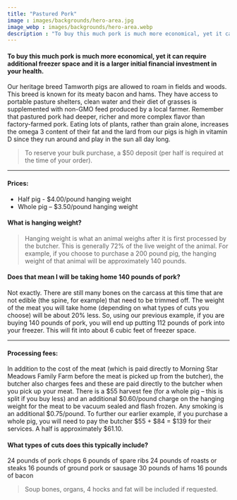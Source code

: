 ```yaml
---
title: "Pastured Pork"
image : images/backgrounds/hero-area.jpg
image_webp : images/backgrounds/hero-area.webp
description : "To buy this much pork is much more economical, yet it can require additional freezer space and it is a larger initial financial investment in your health. "
---
```


#### To buy this much pork is much more economical, yet it can require additional freezer space and it is a larger initial financial investment in your health. 
Our heritage breed Tamworth pigs are allowed to roam in fields and woods. This breed is known for its meaty bacon and hams. They have access to portable pasture shelters, clean water and their diet of grasses is supplemented with non-GMO feed produced by a local farmer. Remember that pastured pork had deeper, richer and more complex flavor than factory-farmed pork. Eating lots of plants, rather than grain alone, increases the omega 3 content of their fat and the lard from our pigs is high in vitamin D since they run around and play in the sun all day long.

> To reserve your bulk purchase, a $50 deposit (per half is required at the time of your order).

---

#### Prices:
- Half pig - $4.00/pound hanging weight
- Whole pig – $3.50/pound hanging weight

#### What is hanging weight?
> Hanging weight is what an animal weighs after it is first processed by the butcher. This is generally 72% of the live weight of the animal. For example, if you choose to purchase a 200 pound pig, the hanging weight of that animal will be approximately 140 pounds.

#### Does that mean I will be taking home 140 pounds of pork?
Not exactly. There are still many bones on the carcass at this time that are not edible (the spine, for example) that need to be trimmed off. The weight of the meat you will take home (depending on what types of cuts you choose) will be about 20% less. So, using our previous example, if you are buying 140 pounds of pork, you will end up putting 112 pounds of pork into your freezer. This will fit into about 6 cubic feet of freezer space.

---

#### Processing fees:
In addition to the cost of the meat (which is paid directly to Morning Star Meadows Family Farm before the meat is picked up from the butcher), the butcher also charges fees and these are paid directly to the butcher when you pick up your meat. There is a $55 harvest fee (for a whole pig – this is split if you buy less) and an additional $0.60/pound charge on the hanging weight for the meat to be vacuum sealed and flash frozen. Any smoking is an additional $0.75/pound. To further our earlier example, if you purchase a whole pig, you will need to pay the butcher $55 + $84 = $139 for their services. A half is approximately $61.10.

#### What types of cuts does this typically include?

24 pounds of pork chops
6 pounds of spare ribs
24 pounds of roasts or steaks
16 pounds of ground pork or sausage
30 pounds of hams
16 pounds of bacon

> Soup bones, organs, 4 hocks and fat will be included if requested.